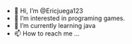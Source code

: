 - 👋 Hi, I’m @Ericjuega123
- 👀 I’m interested in programing games.
- 🌱 I’m currently learning java
- 📫 How to reach me ...
